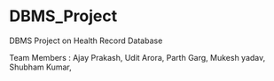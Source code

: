 # DBMS_Project
DBMS Project on Health Record Database

Team Members :
Ajay Prakash,
Udit Arora,
Parth Garg,
Mukesh yadav,
Shubham Kumar,
